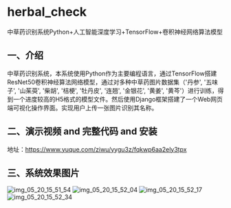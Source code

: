 # herbal_check
中草药识别系统Python+人工智能深度学习+TensorFlow+卷积神经网络算法模型

## 一、介绍
中草药识别系统，本系统使用Python作为主要编程语言，通过TensorFlow搭建ResNet50卷积神经算法网络模型，通过对多种中草药图片数据集（'丹参', '五味子', '山茱萸', '柴胡', '桔梗', '牡丹皮', '连翘', '金银花', '黄姜', '黄芩'）进行训练，得到一个进度较高的H5格式的模型文件。然后使用Django框架搭建了一个Web网页端可视化操作界面。实现用户上传一张图片识别其名称。

## 二、演示视频 and 完整代码 and 安装
地址：https://www.yuque.com/ziwu/yygu3z/fqkwp6aa2ely3tpx

## 三、系统效果图片
![img_05_20_15_51_54](https://github.com/qcpythons/herbal_check/assets/145885700/d0d01e55-7ab9-4a5c-8209-648e5b2ece4f)
![img_05_20_15_52_04](https://github.com/qcpythons/herbal_check/assets/145885700/cd2b60b9-ca4c-4804-9844-6adce9adb6c7)
![img_05_20_15_52_17](https://github.com/qcpythons/herbal_check/assets/145885700/516dc638-33b3-4678-a237-382d618789f5)
![img_05_20_15_52_34](https://github.com/qcpythons/herbal_check/assets/145885700/7e8e05a2-1e93-4f58-a9ba-a8dfb1afe62f)
